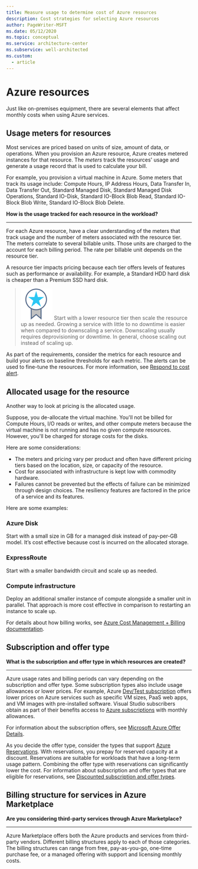 ```yaml
---
title: Measure usage to determine cost of Azure resources
description: Cost strategies for selecting Azure resources
author: PageWriter-MSFT
ms.date: 05/12/2020
ms.topic: conceptual
ms.service: architecture-center
ms.subservice: well-architected
ms.custom:
  - article
---
```


# Azure resources 
Just like on-premises equipment, there are several elements that affect monthly costs when using Azure services. 

## Usage meters for resources
Most services are priced based on units of size, amount of data, or operations. When you provision an Azure resource, Azure creates metered instances for that resource. The _meters_ track the resources' usage and generate a usage record that is used to calculate your bill.

For example, you provision a virtual machine in Azure. Some meters that track its usage include: Compute Hours, IP Address Hours, Data Transfer In, Data Transfer Out, Standard Managed Disk, Standard Managed Disk Operations, Standard IO-Disk, Standard IO-Block Blob Read, Standard IO-Block Blob Write, Standard IO-Block Blob Delete.


**How is the usage tracked for each resource in the workload?**  
***

For each Azure resource, have a clear understanding of the meters that track usage and the number of meters associated with the resource tier. The meters correlate to several billable units. Those units are charged to the account for each billing period. The rate per billable unit depends on the resource tier. 

A resource tier impacts pricing because each tier offers levels of features such as performance or availability. For example, a Standard HDD hard disk is cheaper than a Premium SSD hard disk. 

> ![Task](../../_images/i-best-practices.svg) Start with a lower resource tier then scale the resource up as needed. Growing a service with little to 
no downtime is easier when compared to downscaling a service. Downscaling usually requires deprovisioning or downtime. In general, choose scaling out instead of scaling up.

As part of the requirements, consider the metrics for each resource  and build your alerts on baseline thresholds for each metric. The alerts can be used to fine-tune the resources. For more information, see [Respond to cost alert](monitor-alert.md).

## Allocated usage for the resource

Another way to look at pricing is the allocated usage.

Suppose, you de-allocate the virtual machine. You'll not be billed for Compute Hours, I/O reads or writes, and other compute meters because the virtual machine is not running and has no given compute resources. However, you'll be charged for storage costs for the disks.

Here are some considerations:
- The meters and pricing vary per product and often have different pricing tiers based on the location, size, or capacity of the resource.
- Cost for associated with infrastructure is kept low with commodity hardware.
- Failures cannot be prevented but the effects of failure can be minimized through design choices. The resiliency features are factored in the price of a service and its features.

Here are some examples:

### Azure Disk
Start with a small size in GB for a managed disk instead of pay-per-GB model. It’s cost effective because cost is incurred on the allocated storage. 
### ExpressRoute
Start with a smaller bandwidth circuit and scale up as needed. 
### Compute infrastructure
Deploy an additional smaller instance of compute alongside a smaller unit in parallel. That approach is more cost effective in comparison to restarting an instance to scale up.

For details about how billing works, see [Azure Cost Management + Billing documentation](/azure/cost-management-billing/).

## Subscription and offer type 


**What is the subscription and offer type in which resources are created?**  
***

Azure usage rates and billing periods can vary depending on the subscription and offer type.
Some subscription types also include usage allowances or lower prices. For example, Azure [Dev/Test subscription](https://azure.microsoft.com/offers/ms-azr-0148p/) offers lower prices on Azure services such as specific VM sizes, PaaS web apps, and VM images with pre-installed software. Visual Studio subscribers obtain as part of their benefits access to [Azure subscriptions](https://azure.microsoft.com/offers/ms-azr-0063p/) with monthly allowances.

For information about the subscription offers, see [Microsoft Azure Offer Details](https://azure.microsoft.com/support/legal/offer-details/).

As you decide the offer type, consider the types that support [Azure Reservations](/azure/cost-management-billing/reservations/). With reservations, you prepay for reserved capacity at a discount. Reservations are suitable for workloads that have a long-term usage pattern. Combining the offer type with reservations can significantly lower the cost. For information about subscription and offer types that are eligible for reservations, see [Discounted subscription and offer types](/azure/cost-management-billing/reservations/prepare-buy-reservation#scope-reservations).



## Billing structure for services in Azure Marketplace


**Are you considering third-party services through Azure Marketplace?**  
***

Azure Marketplace offers both the Azure products and services from third-party vendors. Different billing structures apply to each of those categories. The billing structures can range from free, pay-as-you-go, one-time purchase fee, or a managed offering with support and licensing monthly costs.




